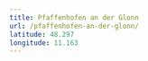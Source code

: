 ```yaml
---
title: Pfaffenhofen an der Glonn
url: /pfaffenhofen-an-der-glonn/
latitude: 48.297
longitude: 11.163
---
```

